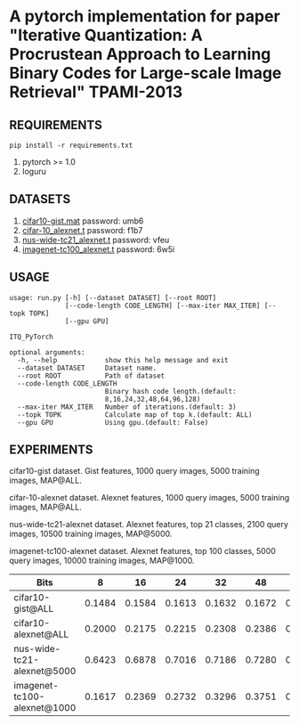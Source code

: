 # A pytorch implementation for paper "Iterative Quantization: A Procrustean Approach to Learning Binary Codes for Large-scale Image Retrieval" TPAMI-2013

## REQUIREMENTS
`pip install -r requirements.txt`

1. pytorch >= 1.0
2. loguru

## DATASETS
1. [cifar10-gist.mat](https://pan.baidu.com/s/1qE9KiAOTNs5ORn_WoDDwUg) password: umb6
2. [cifar-10_alexnet.t](https://pan.baidu.com/s/1ciJIYGCfS3m0marQvatNjQ) password: f1b7
3. [nus-wide-tc21_alexnet.t](https://pan.baidu.com/s/1YglFwoxB-3j7xTEyAc8ykw) password: vfeu
4. [imagenet-tc100_alexnet.t](https://pan.baidu.com/s/1ayv4wdtCOzEDsJy01SjRew) password: 6w5i

## USAGE
```
usage: run.py [-h] [--dataset DATASET] [--root ROOT]
              [--code-length CODE_LENGTH] [--max-iter MAX_ITER] [--topk TOPK]
              [--gpu GPU]

ITQ_PyTorch

optional arguments:
  -h, --help            show this help message and exit
  --dataset DATASET     Dataset name.
  --root ROOT           Path of dataset
  --code-length CODE_LENGTH
                        Binary hash code length.(default:
                        8,16,24,32,48,64,96,128)
  --max-iter MAX_ITER   Number of iterations.(default: 3)
  --topk TOPK           Calculate map of top k.(default: ALL)
  --gpu GPU             Using gpu.(default: False)
```

## EXPERIMENTS
cifar10-gist dataset. Gist features, 1000 query images, 5000 training images, MAP@ALL.

cifar-10-alexnet dataset. Alexnet features, 1000 query images, 5000 training images, MAP@ALL.

nus-wide-tc21-alexnet dataset. Alexnet features, top 21 classes, 2100 query images, 10500 training images, MAP@5000.

imagenet-tc100-alexnet dataset. Alexnet features, top 100 classes, 5000 query images, 10000 training images, MAP@1000.

   Bits     | 8 | 16 | 24 | 32 | 48 | 64 | 96 | 128 
   ---        |   ---  |   ---   |   ---   |   ---   |   ---   |   ---   |   ---   |   ---   
  cifar10-gist@ALL  | 0.1484 | 0.1584 | 0.1613 | 0.1632 | 0.1672 | 0.1688 | 0.1726  | 0.1749
  cifar10-alexnet@ALL | 0.2000 | 0.2175 | 0.2215 | 0.2308 | 0.2386 | 0.2490 | 0.2551 | 0.2623
  nus-wide-tc21-alexnet@5000 | 0.6423 | 0.6878 | 0.7016 | 0.7186 | 0.7280 | 0.7389 | 0.7500 | 0.7539
  imagenet-tc100-alexnet@1000 | 0.1617 | 0.2369 | 0.2732 | 0.3296 | 0.3751 | 0.4076 | 0.4418 | 0.4554

